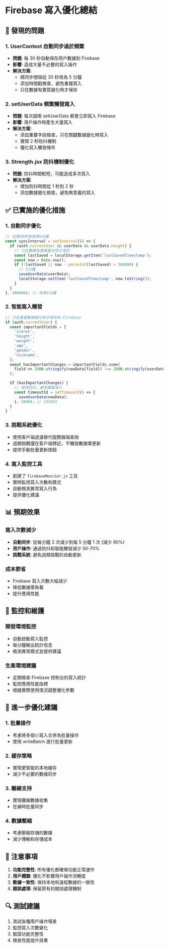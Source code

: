 # Firebase 寫入優化總結

## 🚨 發現的問題

### 1. UserContext 自動同步過於頻繁

- **問題**: 每 30 秒自動保存用戶數據到 Firebase
- **影響**: 造成大量不必要的寫入操作
- **解決方案**:
  - 將同步間隔從 30 秒改為 5 分鐘
  - 添加時間戳檢查，避免重複寫入
  - 只在數據有實質變化時才保存

### 2. setUserData 頻繁觸發寫入

- **問題**: 每次調用 setUserData 都會立即寫入 Firebase
- **影響**: 用戶操作時產生大量寫入
- **解決方案**:
  - 添加重要字段檢查，只在關鍵數據變化時寫入
  - 實現 2 秒防抖機制
  - 優化寫入觸發條件

### 3. Strength.jsx 防抖機制優化

- **問題**: 防抖時間較短，可能造成多次寫入
- **解決方案**:
  - 增加防抖時間從 1 秒到 2 秒
  - 添加數據變化檢查，避免無意義的寫入

## ✅ 已實施的優化措施

### 1. 自動同步優化

```javascript
// 從每30秒改為每5分鐘
const syncInterval = setInterval(() => {
  if (auth.currentUser && userData && userData.height) {
    // 只在數據有實質變化時才保存
    const lastSaved = localStorage.getItem('lastSavedTimestamp');
    const now = Date.now();
    if (!lastSaved || now - parseInt(lastSaved) > 300000) {
      // 5分鐘
      saveUserData(userData);
      localStorage.setItem('lastSavedTimestamp', now.toString());
    }
  }
}, 300000); // 改為5分鐘
```

### 2. 智能寫入觸發

```javascript
// 只在重要數據變化時才保存到 Firebase
if (auth.currentUser) {
  const importantFields = [
    'scores',
    'height',
    'weight',
    'age',
    'gender',
    'nickname',
  ];
  const hasImportantChanges = importantFields.some(
    field => JSON.stringify(newData[field]) !== JSON.stringify(userData[field])
  );

  if (hasImportantChanges) {
    // 使用防抖，避免頻繁寫入
    const timeoutId = setTimeout(() => {
      saveUserData(newData);
    }, 2000); // 2秒防抖
  }
}
```

### 3. 挑戰系統優化

- 使用客戶端過濾替代服務器端查詢
- 過期挑戰僅在客戶端標記，不觸發數據庫更新
- 提供手動批量更新按鈕

### 4. 寫入監控工具

- 創建了 `firebaseMonitor.js` 工具
- 實時監控寫入次數和模式
- 自動檢測異常寫入行為
- 提供優化建議

## 📊 預期效果

### 寫入次數減少

- **自動同步**: 從每分鐘 2 次減少到每 5 分鐘 1 次 (減少 90%)
- **用戶操作**: 通過防抖和智能觸發減少 50-70%
- **挑戰系統**: 避免過期挑戰的自動更新

### 成本節省

- Firebase 寫入次數大幅減少
- 降低數據庫負載
- 提升應用性能

## 🔧 監控和維護

### 開發環境監控

- 自動啟動寫入監控
- 每分鐘輸出統計信息
- 檢測異常模式並提供建議

### 生產環境建議

- 定期檢查 Firebase 控制台的寫入統計
- 監控應用性能指標
- 根據實際使用情況調整優化參數

## 🚀 進一步優化建議

### 1. 批量操作

- 考慮將多個小寫入合併為批量操作
- 使用 writeBatch 進行批量更新

### 2. 緩存策略

- 實現更智能的本地緩存
- 減少不必要的數據同步

### 3. 離線支持

- 實現離線數據收集
- 在線時批量同步

### 4. 數據壓縮

- 考慮壓縮存儲的數據
- 減少傳輸和存儲成本

## 📝 注意事項

1. **功能完整性**: 所有優化都確保功能正常運作
2. **用戶體驗**: 優化不影響用戶操作流暢度
3. **數據一致性**: 保持本地和遠程數據的一致性
4. **錯誤處理**: 保留原有的錯誤處理機制

## 🔍 測試建議

1. 測試各種用戶操作場景
2. 監控寫入次數變化
3. 驗證功能完整性
4. 檢查性能提升效果
